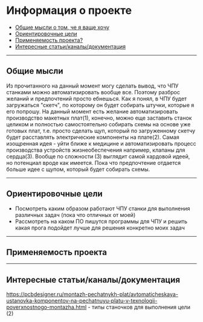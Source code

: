 # Информация о проекте
- [Общие мысли о том, че я ваще хочу](#Общие-мысли)
- [Ориентировочные цели](#Ориентировочные-цели)
- [Применяемость проекта?](#Применяемость-проекта)
- [Интересные статьи/каналы/документация](#Интересные-статьи-/каналы-/документация)

---

## Общие мысли
Из прочитанного на данный момент могу сделать вывод, что ЧПУ станками можно автоматизировать вообще все. Поэтому разброс желаний и предпочтений просто ебнешься. Как я понял, в ЧПУ будет загружаться "скетч", по которому он будет собирать штучки, которые я его попрошу. На данный момент есть желание автоматизировать производство макетных плат(1), конечно, можно еще заставить станок целиком и полностью самостоятельно собирать схемы на основе уже готовых плат, т.е. просто сделать щуп, который по загруженному скетчу будет расставлять электрические компоненты на плате(2). Самая изощренная идея - уйти ближе к медицине и автоматизировать процесс производства устройств жизнеобеспечения например, клапаны для сердца(3). Вообще по сложности (3) выглядит самой хардовой идеей, но потенциал вроде как имеется. Пока что предпочтение отдается больше идее с щупом, который будет собирать схемы. 

--- 

## Ориентировочные цели
- Посмотреть каким образом работают ЧПУ станки для выполнения различных задач (пока что отличных от моей)
- Рассмотреть на каком ПО пишутся программы для ЧПУ и решить какая прога подойдет лучше для решения конкретно моих задач

---

## Применяемость проекта

---

## Интересные статьи/каналы/документация
https://pcbdesigner.ru/montazh-pechatnykh-plat/avtomaticheskaya-ustanovka-komponentov-na-pechatnuyu-platu-v-texnologii-poverxnostnogo-montazha.html - типы станочков для выполнения цели (2)
